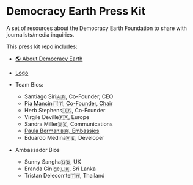 # Democracy Earth Press Kit
A set of resources about the Democracy Earth Foundation to share with journalists/media inquiries.

This press kit repo includes: 

- [🌎 About Democracy Earth](https://github.com/DemocracyEarth/press-kit/blob/master/About-DEF.md#about-democracy-earth-foundation)
- [Logo](https://github.com/DemocracyEarth/press-kit/blob/master/logo.md)
- Team Bios: 
   - Santiago Siri🇦🇷, Co-Founder, CEO
   - [Pia Mancini🇮🇹, Co-Founder, Chair](https://github.com/DemocracyEarth/press-kit/blob/master/Pia%20Mancini.md)
   - Herb Stephens🇺🇸, Co-Founder
   - Virgile Deville🇫🇷, Europe 
   - Sandra Miller🇺🇸, Communications
   - [Paula Berman🇧🇷, Embassies](https://github.com/DemocracyEarth/press-kit/blob/master/Paula%20Berman.md#paula-bermanembassies)
   - Eduardo Medina🇻🇪, Developer
  
- Ambassador Bios
   - Sunny Sangha🇬🇧, UK
   - Eranda Ginige🇱🇰, Sri Lanka
   - Tristan Delecomte🇹🇭, Thailand
   
   
   
   
   
